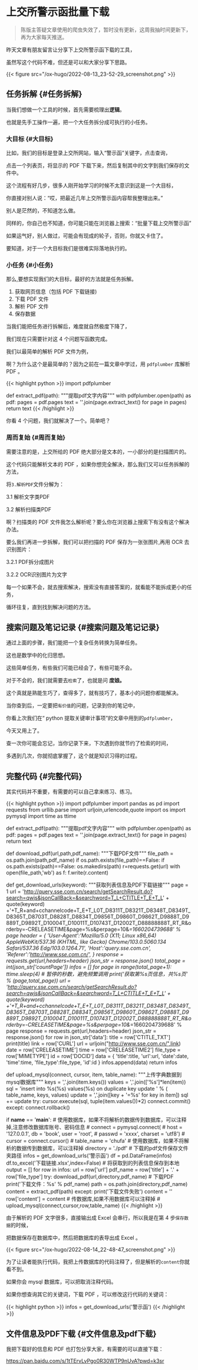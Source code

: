 # 上交所警示函批量下载


> 陈版主答疑文章使用的爬虫失效了，暂时没有更新，这周我抽时间更新下，再为大家每天推送。

昨天文章有朋友留言让分享下上交所警示函下载的工具，

虽然写这个代码不难，但还是可以和大家分享下思路。

{{< figure src="/ox-hugo/2022-08-13_23-52-29_screenshot.png" >}}


## 任务拆解 {#任务拆解}

当我们想做一个工具的时候，首先需要梳理出**逻辑**。

也就是先手工操作一遍，把一个大任务拆分成可执行的小任务。


### 大目标 {#大目标}

比如，我们的目标是登录上交所网站，输入“警示函”关键字，点击查询，

点击一个列表页，将显示的 PDF 下载下来，然后复制其中的文字到我们保存的文件中。

这个流程有好几步，很多人刚开始学习的时候不太意识到这是一个大目标，

你直接对别人说：“哎，把最近几年上交所警示函内容帮我整理出来。”

别人是茫然的，不知道怎么做。

同样的，你自己也不知道，你可能只能在浏览器上搜索：“批量下载上交所警示函”

如果运气好，别人做过，可能会有现成的轮子，否则，你就又卡住了。

要知道，对于一个大目标我们是很难实际落地执行的。


### 小任务 {#小任务}

那么,要想实现我们的大目标，最好的方法就是任务拆解。

1.  获取网页信息（包括 PDF 下载链接)
2.  下载 PDF 文件
3.  解析 PDF 文件
4.  保存数据

当我们能把任务进行拆解后，难度就自然极度下降了，

我们现在只需要针对这 4 个问题写函数完成。

我们以最简单的解析 PDF 文件为例，

啊？为什么这个是最简单的？因为之前在一篇文章中学过，用 `pdfplumber`
库解析 PDF 。

{{< highlight python >}}
import pdfplumber

def extract_pdf(path):
    """提取pdf文字内容"""
    with pdfplumber.open(path) as pdf:
        pages = pdf.pages
        text = ''.join(page.extract_text() for page in pages)
        return text
{{< /highlight >}}

你看 4 个问题，我们就解决了一个。简单吧？


### 周而复始 {#周而复始}

需要注意的是，上交所给的 PDF 绝大部分是文本的，一小部分的是扫描图片的。

这个代码只能解析文本的 PDF ，如果你想完全解决，那么我们又可以任务拆解的方法，

将`3.解析PDF`文件分解为：

3.1 解析文字类PDF

3.2 解析扫描类PDF

啊？扫描类的 PDF 文件我怎么解析呢？要么你在浏览器上搜索下有没有这个解决办法。

要么我们再进一步拆解，我们可以把扫描的 PDF 保存为一张张图片,再用 OCR 去识别图片：

3.2.1 PDF拆分成图片

3.2.2 OCR识别图片为文字

每一个如果不会，就去搜索解决，搜索没有直接答案的，就看能不能拆成更小的任务，

循环往复，直到找到解决问题的方法。


## 搜索问题及笔记记录 {#搜索问题及笔记记录}

通过上面的步骤，我们能把一个复杂任务转换为简单任务。

这也是数学中的化归思想。

这些简单任务，有些我们可能已经会了，有些可能不会。

对于不会的，我们就需要去`检索`了，也就是问 **度娘。**

这个真就是熟能生巧了，查得多了，就有技巧了，基本小的问题你都能解决。

当你查到后，一定要把`有价值`的问题，记录到你的笔记中，

你看上次我们在“ python 提取关键审计事项”的文章中用到的`pdfplumber`，

今天又用上了。

查一次你可能会忘记，当你记录下来，下次遇到你就节约了检索的时间，

多遇到几次，你就彻底掌握了，这个就是知识习得的过程。


## 完整代码 {#完整代码}

其实代码并不重要，有需要的可以自己拿来练习、练习。

{{< highlight python >}}
import pdfplumber
import pandas as pd
import requests
from urllib.parse import urljoin,urlencode,quote
import os
import pymysql
import time as ttime

def extract_pdf(path):
    """提取pdf文字内容"""
    with pdfplumber.open(path) as pdf:
        pages = pdf.pages
        text = ''.join(page.extract_text() for page in pages)
        return text

def download_pdf(url,path,pdf_name):
    """下载PDF文件"""
    file_path = os.path.join(path,pdf_name)
    if os.path.exists(file_path)==False:
        if os.path.exists(path)==False:
            os.makedirs(path)
        r=requests.get(url)
        with open(file_path,'wb') as f:
            f.write(r.content)

def get_download_urls(keyword):
    """获取列表信息及PDF下载链接"""
    page = 1
    url = 'http://query.sse.com.cn/search/getSearchResult.do?search=qwjs&jsonCallBack=&searchword=T_L+CTITLE+T_E+T_L' + quote(keyword) +'+T_R+and+cchannelcode+T_E+T_L0T_D8311T_D8321T_D8348T_D8349T_D8365T_D8703T_D8828T_D8834T_D9856T_D9860T_D9862T_D9888T_D9889T_D9892T_D10004T_D10011T_D10743T_D12002T_D88888888T_RT_R&orderby=-CRELEASETIME&page=%s&perpage=10&_=1660204739688' % page
    header = {
        'User-Agent':'Mozilla/5.0 (X11; Linux x86_64) AppleWebKit/537.36 (KHTML, like Gecko) Chrome/103.0.5060.134 Safari/537.36 Edg/103.0.1264.71',
        'Host':'query.sse.com.cn',
        'Referer':'http://www.sse.com.cn/',
    }
    response = requests.get(url,headers=header)
    json_str = response.json()
    total_page = int(json_str['countPage'])
    infos = []
    for page in range(total_page+1):
        ttime.sleep(4) # 暂停的秒数，避免频繁调用
        print('获取第%s页信息，共%s页' % (page,total_page))
        url = 'http://query.sse.com.cn/search/getSearchResult.do?search=qwjs&jsonCallBack=&searchword=T_L+CTITLE+T_E+T_L' + quote(keyword) +'+T_R+and+cchannelcode+T_E+T_L0T_D8311T_D8321T_D8348T_D8349T_D8365T_D8703T_D8828T_D8834T_D9856T_D9860T_D9862T_D9888T_D9889T_D9892T_D10004T_D10011T_D10743T_D12002T_D88888888T_RT_R&orderby=-CRELEASETIME&page=%s&perpage=10&_=1660204739688' % page
        response = requests.get(url,headers=header)
        json_str = response.json()
        for row in json_str['data']:
            title = row['CTITLE_TXT']
            print(title)
            link = row['CURL']
            url = urljoin("http://www.sse.com.cn/",link)
            date = row['CRELEASETIME']
            time = row['CRELEASETIME2']
            file_type = row['MIMETYPE']
            id = row['DOCID']
            data = {
                'title':title,
                'url':url,
                'date':date,
                'time':time,
                'file_type':file_type,
                'id':id
            }
            infos.append(data)
    return infos

def upload_mysql(connect, cursor, item, table_name):
    """上传字典数据到mysql数据库"""
    keys = ','.join(item.keys())
    values = ','.join(['%s']*len(item))
    sql = 'insert into %s(%s) values(%s)  on duplicate key update ' % (
        table_name, keys, values)
    update = ','.join([key + '=%s' for key in item])
    sql += update
    try:
        cursor.execute(sql, tuple(item.values())*2)
        connect.commit()
    except:
        connect.rollback()

if __name__ == '__main__':
    # 使用数据库，如果不将解析的数据传到数据库，可以注释掉,注意修改数据库账号、密码信息
    # connect = pymysql.connect(
    #     host = '127.0.0.1', db = 'book', user = 'root',
    #     passwd = 'xxxx', charset = 'utf8')
    # cursor = connect.cursor()
    # table_name = 'chufa'
    # 使用数据库，如果不将解析的数据传到数据库，可以注释掉
    directory = './pdf' # 下载的pdf文件保存文件夹路径
    infos = get_download_urls('警示函')
    df = pd.DataFrame(infos)
    df.to_excel('下载链接.xlsx',index=False) # 将获取到的列表信息保存到本地
    output = []
    for row in infos:
        url = row['url']
        pdf_name = row['title'] + '.' + row['file_type']
        try:
            download_pdf(url,directory,pdf_name) # 下载PDF
            print('下载文件：%s' % pdf_name)
            path = os.path.join(directory,pdf_name)
            content = extract_pdf(path)
        except:
            print('下载文件失败')
            content = ''
        row['content'] = content
        # 传数据库,如果不用数据库可以注释掉
        # upload_mysql(connect,cursor,row,table_name)
{{< /highlight >}}

由于解析的 PDF 文字很多，直接输出成 Excel 会串行，所以我是在第 4 步`保存数据`的时候，

把数据保存在数据库中，然后把数据库的表导出成 Excel 。

{{< figure src="/ox-hugo/2022-08-14_22-48-47_screenshot.png" >}}

为了让读者能执行代码，我把上传数据库的代码注释了，但是解析的`content`你就看不到。

如果你会 mysql 数据库，可以把取消注释代码。

如果你想查询其它的关键词，下载 PDF ，可以修改这行代码的关键词：

{{< highlight python >}}
infos = get_download_urls('警示函')
{{< /highlight >}}


## 文件信息及PDF下载 {#文件信息及pdf下载}

我把下载好的信息和 PDF 也打包分享大家，有需要的可以直接下载：

<https://pan.baidu.com/s/1tTErvLvPgo0R30WTP9nUvA?pwd=k3sr>

